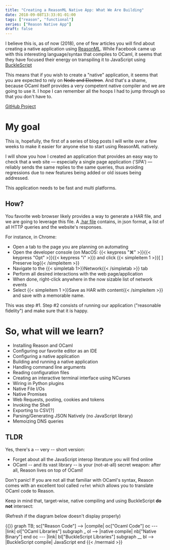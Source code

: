 ```yaml
---
title: "Creating a ReasonML Native App: What We Are Building"
date: 2018-09-08T13:33:01-01:00
tags: ["reason", "functional"]
series: ["Reason Native App"]
draft: false
---
```


I believe this is, as of now (2018), one of few articles you will find about creating a native application using [ReasonML](https://reasonml.github.io/). While Facebook came up with this interesting language/syntax that compiles to OCaml, it seems that they have focused their energy on transpiling it to JavaScript using [BuckleScript](https://github.com/BuckleScript/bucklescript)

<!--more-->

This means that if you wish to create a "native" application, it seems that you are expected to rely on ~~Node and Electron~~. And that's a shame, because OCaml itself provides a very competent native compiler and we are going to use it. I hope I can remember all the hoops I had to jump through so that you don't have to.

<i class="fa fa-github"></i> [GitHub Project](https://github.com/Fusion/reasonable-fidelity)

# My goal

This is, hopefully, the first of a series of blog posts I will write over a few weeks to make it easier for anyone else to start using ReasonML natively.

I will show you how I created an application that provides an easy way to check that a web site — especially a single page application ('SPA') — reliably sends the same replies to the same queries, thus avoiding regressions due to new features being added or old issues being addressed.

This application needs to be fast and multi platforms.

## How?

You favorite web browser likely provides a way to generate a HAR file, and we are going to leverage this file. A [.har file](https://en.wikipedia.org/wiki/.har)  contains, in json format, a list of all HTTP queries and the website's responses.

For instance, in Chrome:

- Open a tab to the page you are planning on automating
- Open the developer console (on MacOS: {{< keypress "⌘" >}}{{< keypress "Opt" >}}{{< keypress "i" >}}) and click {{< simpleitem 1 >}}[ ] Preserve log{{< /simpleitem >}}
- Navigate to the {{< simpletab 1>}}Network{{< /simpletab >}} tab
- Perform all desired interactions with the web page/application
- When done, right-click anywhere in the now sizable list of network events
- Select {{< simpleitem 1 >}}Save as HAR with content{{< /simpleitem >}} and save with a memorable name.

This was step #1. Step #2 consists of running our application ("reasonable fidelity") and make sure that it is happy.

# So, what will we learn?

- Installing Reason and OCaml
- Configuring our favorite editor as an IDE
- Configuring a native application
- Building and running a native application
- Handling command line arguments
- Reading configuration files
- Creating an interactive terminal interface using NCurses
- Wiring in Python plugins
- Native File I/Os
- Native Promises
- Web Requests, posting, cookies and tokens
- Invoking the Shell
- Exporting to CSV[?]
- Parsing/Generating JSON Natively (no JavaScript library)
- Memoizing DNS queries


## TLDR

Yes, there's a -- very -- short version:

* Forget about all the JavaScript interop literature you will find online
* OCaml -- and its vast library -- is your (not-at-all) secret weapon: after all, Reason lives on top of OCaml!

Don't panic! If you are not all that familiar with OCaml's syntax, Reason comes with an excellent tool called `refmt` which allows you to translate OCaml code to Reason.

Keep in mind that, target-wise, native compiling and using BuckleScript **do not** intersect:

(Refresh if the diagram below doesn't display properly)

{{<mermaid>}}
graph TB;
    sc["Reason Code"] --> |compile| oc["Ocaml Code"]
    oc --- |link| ol["OCaml Libraries"]
    subgraph _
        ol --> |native compile| nb["Native Binary"]
    end
    oc --- |link| bl["BuckleScript Libraries"]
    subgraph __
        bl --> |BuckleScript compile| JavaScript
    end
{{< /mermaid >}}

